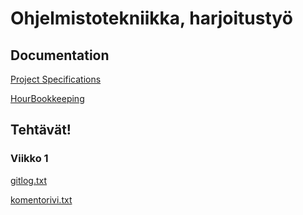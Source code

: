 # Ohjelmistotekniikka, harjoitustyö

## Documentation
[Project Specifications](https://github.com/stenbra/ot-harjoitustyo/blob/master/Documentation/ProjectSpecifications.md)

[HourBookkeeping](https://github.com/stenbra/ot-harjoitustyo/blob/master/Documentation/WorkHourBookkeeping.md)

## Tehtävät!
### Viikko 1
[gitlog.txt](https://github.com/stenbra/ot-harjoitustyo/blob/master/laskarit/viikko1/gitlog.txt)

[komentorivi.txt](https://github.com/stenbra/ot-harjoitustyo/blob/master/laskarit/viikko1/komentorivi.txt)



